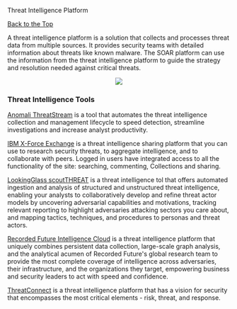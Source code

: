 
 Threat Intelligence Platform

[Back to the Top](#table-of-contents)

A threat intelligence platform is a solution that collects and processes threat data from multiple sources. It provides security teams with detailed information about threats like known malware. The SOAR platform can use the information from the threat intelligence platform to guide the strategy and resolution needed against critical threats.

<p align="center">
 <img src="https://user-images.githubusercontent.com/45159366/226541101-d5764c14-d4fd-4730-8662-bd731b9826c1.png">
</p>


### Threat Intelligence Tools

[Anomali ThreatStream](https://www.anomali.com/products/threatstream) is a tool that automates the threat intelligence collection and management lifecycle to speed detection, streamline investigations and increase analyst productivity.
    
[IBM X-Force Exchange](https://www.ibm.com/products/xforce-exchange) is a threat intelligence sharing platform that you can use to research security threats, to aggregate intelligence, and to collaborate with peers. Logged in users have integrated access to all the functionality of the site: searching, commenting, Collections and sharing.

[LookingGlass scoutTHREAT](https://lookingglasscyber.com/solutions/scoutthreat/) is a threat intelligence tol that offers automated ingestion and analysis of structured and unstructured threat intelligence, enabling your analysts to collaboratively develop and refine threat actor models by uncovering adversarial capabilities and motivations, tracking relevant reporting to highlight adversaries attacking sectors you care about, and mapping tactics, techniques, and procedures to personas and threat actors.
    
[Recorded Future Intelligence Cloud](https://www.recordedfuture.com/platform) is a threat intelligence platform that uniquely combines persistent data collection, large-scale graph analysis, and the analytical acumen of Recorded Future's global research team to provide the most complete coverage of intelligence across adversaries, their infrastructure, and the organizations they target, empowering business and security leaders to act with speed and confidence. 
    
[ThreatConnect](https://threatconnect.com/) is a threat intelligence platform that has a vision for security that encompasses the most critical elements - risk, threat, and response.
